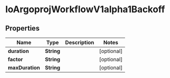 

# IoArgoprojWorkflowV1alpha1Backoff


## Properties

Name | Type | Description | Notes
------------ | ------------- | ------------- | -------------
**duration** | **String** |  |  [optional]
**factor** | **String** |  |  [optional]
**maxDuration** | **String** |  |  [optional]



